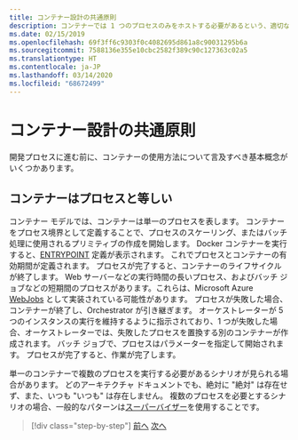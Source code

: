 ```yaml
---
title: コンテナー設計の共通原則
description: コンテナーでは 1 つのプロセスのみをホストする必要があるという、適切なコンテナー設計の基本原則について学習します。
ms.date: 02/15/2019
ms.openlocfilehash: 69f3ff6c9303f0c4082695d861a8c90031295b6a
ms.sourcegitcommit: 7588136e355e10cbc2582f389c90c127363c02a5
ms.translationtype: HT
ms.contentlocale: ja-JP
ms.lasthandoff: 03/14/2020
ms.locfileid: "68672499"
---
```

# <a name="common-container-design-principles"></a>コンテナー設計の共通原則

開発プロセスに進む前に、コンテナーの使用方法について言及すべき基本概念がいくつかあります。

## <a name="container-equals-a-process"></a>コンテナーはプロセスと等しい

コンテナー モデルでは、コンテナーは単一のプロセスを表します。 コンテナーをプロセス境界として定義することで、プロセスのスケーリング、またはバッチ処理に使用されるプリミティブの作成を開始します。 Docker コンテナーを実行すると、[ENTRYPOINT](https://docs.docker.com/engine/reference/builder/#/entrypoint) 定義が表示されます。 これでプロセスとコンテナーの有効期間が定義されます。 プロセスが完了すると、コンテナーのライフサイクルが終了します。 Web サーバーなどの実行時間の長いプロセス、およびバッチ ジョブなどの短期間のプロセスがあります。これらは、Microsoft Azure [WebJobs](https://azure.microsoft.com/documentation/articles/websites-webjobs-resources/) として実装されている可能性があります。 プロセスが失敗した場合、コンテナーが終了し、Orchestrator が引き継ぎます。 オーケストレーターが 5 つのインスタンスの実行を維持するように指示されており、1 つが失敗した場合、オーケストレーターでは、失敗したプロセスを置換する別のコンテナーが作成されます。 バッチ ジョブで、プロセスはパラメーターを指定して開始されます。 プロセスが完了すると、作業が完了します。

単一のコンテナーで複数のプロセスを実行する必要があるシナリオが見られる場合があります。 どのアーキテクチャ ドキュメントでも、絶対に "絶対" は存在せず、また、いつも "いつも" は存在しません。 複数のプロセスを必要とするシナリオの場合、一般的なパターンは[スーパーバイザー](http://supervisord.org/)を使用することです。

>[!div class="step-by-step"]
>[前へ](design-docker-applications.md)
>[次へ](monolithic-applications.md)
